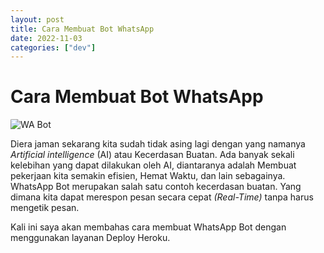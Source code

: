 ```yaml
---
layout: post
title: Cara Membuat Bot WhatsApp
date: 2022-11-03
categories: ["dev"]
---
```


# Cara Membuat Bot WhatsApp 

<img style="image-size:cover; border-radius: 5%" src="https://i.ibb.co/C68VJDZ/Hero-Banner.jpg" alt="WA Bot">

Diera jaman sekarang kita sudah tidak asing lagi dengan yang namanya _Artificial intelligence_ (AI) atau Kecerdasan Buatan. Ada banyak sekali kelebihan yang dapat dilakukan oleh AI, diantaranya adalah Membuat pekerjaan kita semakin efisien, Hemat Waktu, dan lain sebagainya. WhatsApp Bot merupakan salah satu contoh kecerdasan buatan. Yang dimana kita dapat merespon pesan secara cepat _(Real-Time)_ tanpa harus mengetik pesan.

Kali ini saya akan membahas cara membuat WhatsApp Bot dengan menggunakan layanan Deploy Heroku.
